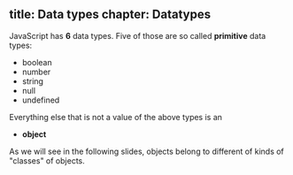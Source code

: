 title: Data types
chapter: Datatypes
---
JavaScript has **6** data types. Five of those are so called **primitive** data
types:

- boolean
- number
- string
- null
- undefined

Everything else that is not a value of the above types is an

- **object**

As we will see in the following slides, objects belong to different of kinds of
"classes" of objects.
